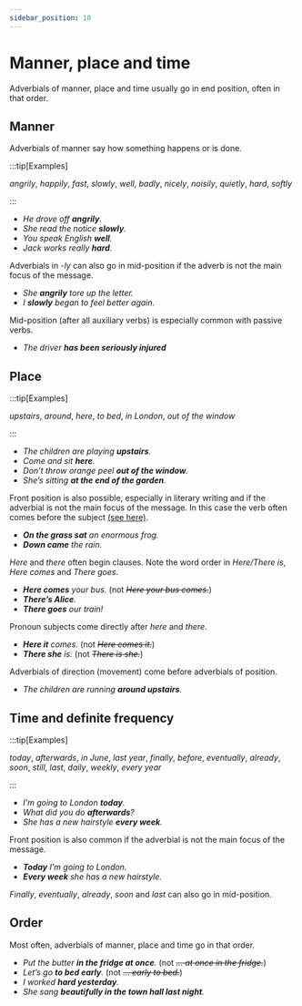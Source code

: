 ```yaml
---
sidebar_position: 10
---
```


# Manner, place and time

Adverbials of manner, place and time usually go in end position, often in that order.

## Manner

Adverbials of manner say how something happens or is done.

:::tip[Examples]

*angrily*, *happily*, *fast*, *slowly*, *well*, *badly*, *nicely*, *noisily*, *quietly*, *hard*, *softly*

:::

- *He drove off **angrily**.*
- *She read the notice **slowly**.*
- *You speak English **well**.*
- *Jack works really **hard**.*

Adverbials in *\-ly* can also go in mid-position if the adverb is not the main focus of the message.

- *She **angrily** tore up the letter.*
- *I **slowly** began to feel better again.*

Mid-position (after all auxiliary verbs) is especially common with passive verbs.

- *The driver **has been seriously injured***

## Place

:::tip[Examples]

*upstairs*, *around*, *here*, *to bed*, *in London*, *out of the window*

:::

- *The children are playing **upstairs**.*
- *Come and sit **here**.*
- *Don’t throw orange peel **out of the window**.*
- *She’s sitting **at the end of the garden**.*

Front position is also possible, especially in literary writing and if the adverbial is not the main focus of the message. In this case the verb often comes before the subject [(see here)](./../information-structure/inversion-full-verb-before-subject#after-adverbial-expressions-of-place-along-the-road-came-).

- ***On the grass sat** an enormous frog.*
- ***Down came** the rain.*

*Here* and *there* often begin clauses. Note the word order in *Here/There is*, *Here comes* and *There goes*.

- ***Here comes** your bus.* (not *~~Here your bus comes.~~*)
- ***There’s Alice**.*
- ***There goes** our train!*

Pronoun subjects come directly after *here* and *there*.

- ***Here it** comes.* (not *~~Here comes it.~~*)
- ***There she** is.* (not *~~There is she.~~*)

Adverbials of direction (movement) come before adverbials of position.

- *The children are running **around upstairs**.*

## Time and definite frequency

:::tip[Examples]

*today*, *afterwards*, *in June*, *last year*, *finally*, *before*, *eventually*, *already*, *soon*, *still*, *last*, *daily*, *weekly*, *every year*

:::

- *I’m going to London **today**.*
- *What did you do **afterwards**?*
- *She has a new hairstyle **every week**.*

Front position is also common if the adverbial is not the main focus of the message.

- ***Today** I’m going to London.*
- ***Every week** she has a new hairstyle.*

*Finally*, *eventually*, *already*, *soon* and *last* can also go in mid-position.

## Order

Most often, adverbials of manner, place and time go in that order.

- *Put the butter **in the fridge at once**.* (not *~~… at once in the fridge.~~*)
- *Let’s go **to bed early**.* (not *~~… early to bed.~~*)
- *I worked **hard yesterday**.*
- *She sang **beautifully in the town hall last night**.*
